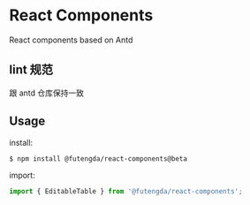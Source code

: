 # React Components

React components based on Antd

## lint 规范

跟 antd 仓库保持一致

## Usage

install:

```bash
$ npm install @futengda/react-components@beta
```

import:

```js
import { EditableTable } from '@futengda/react-components';
```
